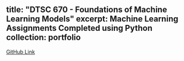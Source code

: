 title: "DTSC 670 - Foundations of Machine Learning Models"
excerpt: Machine Learning Assignments Completed using Python
collection: portfolio
---

<a href="https://github.com/klbrown13/Foundations-of-Machine-Learning-Models" target="_blank" rel="noopener noreferrer">GitHub Link</a>





